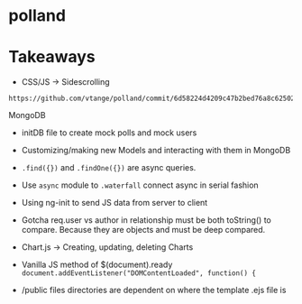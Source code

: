 # polland

# Takeaways

 - CSS/JS -> Sidescrolling
```
https://github.com/vtange/polland/commit/6d58224d4209c47b2bed76a8c625029e4bbade85
```
MongoDB
 - initDB file to create mock polls and mock users
 - Customizing/making new Models and interacting with them in MongoDB
 - ```.find({})``` and ```.findOne({})``` are async queries.
 
 - Use ```async``` module to ```.waterfall``` connect async in serial fashion
 
 - Using ng-init to send JS data from server to client
 - Gotcha req.user vs author in relationship must be both toString() to compare. Because they are objects and must be deep compared.
 - Chart.js -> Creating, updating, deleting Charts
 - Vanilla JS method of $(document).ready  ```document.addEventListener("DOMContentLoaded", function() {```
 - /public files directories are dependent on where the template .ejs file is
